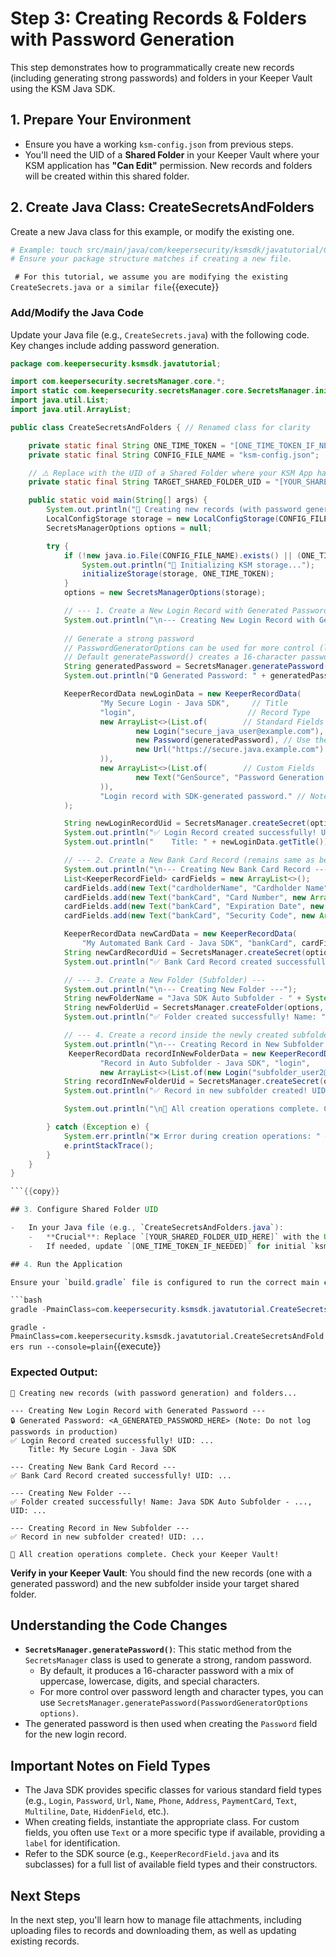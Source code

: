 # Step 3: Creating Records & Folders with Password Generation

This step demonstrates how to programmatically create new records (including generating strong passwords) and folders in your Keeper Vault using the KSM Java SDK.

## 1. Prepare Your Environment

-   Ensure you have a working `ksm-config.json` from previous steps.
-   You'll need the UID of a **Shared Folder** in your Keeper Vault where your KSM application has **"Can Edit"** permission. New records and folders will be created within this shared folder.

## 2. Create Java Class: CreateSecretsAndFolders

Create a new Java class for this example, or modify the existing one.

```bash
# Example: touch src/main/java/com/keepersecurity/ksmsdk/javatutorial/CreateSecretsAndFolders.java
# Ensure your package structure matches if creating a new file.
```
` # For this tutorial, we assume you are modifying the existing CreateSecrets.java or a similar file`{{execute}}

### Add/Modify the Java Code

Update your Java file (e.g., `CreateSecrets.java`) with the following code. Key changes include adding password generation.

```java
package com.keepersecurity.ksmsdk.javatutorial;

import com.keepersecurity.secretsManager.core.*;
import static com.keepersecurity.secretsManager.core.SecretsManager.initializeStorage;
import java.util.List;
import java.util.ArrayList;

public class CreateSecretsAndFolders { // Renamed class for clarity

    private static final String ONE_TIME_TOKEN = "[ONE_TIME_TOKEN_IF_NEEDED]"; // Only if ksm-config.json doesn't exist
    private static final String CONFIG_FILE_NAME = "ksm-config.json";

    // ⚠️ Replace with the UID of a Shared Folder where your KSM App has "Can Edit" permission
    private static final String TARGET_SHARED_FOLDER_UID = "[YOUR_SHARED_FOLDER_UID_HERE]";

    public static void main(String[] args) {
        System.out.println("🚀 Creating new records (with password generation) and folders...");
        LocalConfigStorage storage = new LocalConfigStorage(CONFIG_FILE_NAME);
        SecretsManagerOptions options = null;

        try {
            if (!new java.io.File(CONFIG_FILE_NAME).exists() || (ONE_TIME_TOKEN != null && !ONE_TIME_TOKEN.startsWith("["))) {
                System.out.println("🔑 Initializing KSM storage...");
                initializeStorage(storage, ONE_TIME_TOKEN);
            }
            options = new SecretsManagerOptions(storage);

            // --- 1. Create a New Login Record with Generated Password ---
            System.out.println("\n--- Creating New Login Record with Generated Password ---");
            
            // Generate a strong password
            // PasswordGeneratorOptions can be used for more control (length, char types)
            // Default generatePassword() creates a 16-character password with mix of types.
            String generatedPassword = SecretsManager.generatePassword(); 
            System.out.println("🔒 Generated Password: " + generatedPassword + " (Note: Do not log passwords in production)");

            KeeperRecordData newLoginData = new KeeperRecordData(
                    "My Secure Login - Java SDK",     // Title
                    "login",                         // Record Type
                    new ArrayList<>(List.of(        // Standard Fields
                            new Login("secure_java_user@example.com"),
                            new Password(generatedPassword), // Use the generated password
                            new Url("https://secure.java.example.com")
                    )),
                    new ArrayList<>(List.of(        // Custom Fields
                            new Text("GenSource", "Password Generation Source", new ArrayList<>(List.of("Java SDK")))
                    )),
                    "Login record with SDK-generated password." // Notes
            );

            String newLoginRecordUid = SecretsManager.createSecret(options, TARGET_SHARED_FOLDER_UID, newLoginData);
            System.out.println("✅ Login Record created successfully! UID: " + newLoginRecordUid);
            System.out.println("    Title: " + newLoginData.getTitle());

            // --- 2. Create a New Bank Card Record (remains same as before) ---
            System.out.println("\n--- Creating New Bank Card Record ---");
            List<KeeperRecordField> cardFields = new ArrayList<>();
            cardFields.add(new Text("cardholderName", "Cardholder Name", new ArrayList<>(List.of("Java SDK User"))));
            cardFields.add(new Text("bankCard", "Card Number", new ArrayList<>(List.of("4000123456789010")))); 
            cardFields.add(new Text("bankCard", "Expiration Date", new ArrayList<>(List.of("12/2025")))); 
            cardFields.add(new Text("bankCard", "Security Code", new ArrayList<>(List.of("123"))));

            KeeperRecordData newCardData = new KeeperRecordData(
                "My Automated Bank Card - Java SDK", "bankCard", cardFields, null, "Automated bank card entry.");
            String newCardRecordUid = SecretsManager.createSecret(options, TARGET_SHARED_FOLDER_UID, newCardData);
            System.out.println("✅ Bank Card Record created successfully! UID: " + newCardRecordUid);

            // --- 3. Create a New Folder (Subfolder) ---
            System.out.println("\n--- Creating New Folder ---");
            String newFolderName = "Java SDK Auto Subfolder - " + System.currentTimeMillis();
            String newFolderUid = SecretsManager.createFolder(options, TARGET_SHARED_FOLDER_UID, newFolderName, null);
            System.out.println("✅ Folder created successfully! Name: " + newFolderName + ", UID: " + newFolderUid);

            // --- 4. Create a record inside the newly created subfolder ---
            System.out.println("\n--- Creating Record in New Subfolder ---");
             KeeperRecordData recordInNewFolderData = new KeeperRecordData(
                    "Record in Auto Subfolder - Java SDK", "login", 
                    new ArrayList<>(List.of(new Login("subfolder_user2@example.com"))), null, "Inside SDK-created folder.");
            String recordInNewFolderUid = SecretsManager.createSecret(options, newFolderUid, recordInNewFolderData);
            System.out.println("✅ Record in new subfolder created! UID: " + recordInNewFolderUid);

            System.out.println("\n🎉 All creation operations complete. Check your Keeper Vault!");

        } catch (Exception e) {
            System.err.println("❌ Error during creation operations: " + e.getMessage());
            e.printStackTrace();
        }
    }
}

```{{copy}}

## 3. Configure Shared Folder UID

-   In your Java file (e.g., `CreateSecretsAndFolders.java`):
    -   **Crucial**: Replace `[YOUR_SHARED_FOLDER_UID_HERE]` with the UID of a Shared Folder in your Keeper Vault where your KSM application has **"Can Edit"** permissions.
    -   If needed, update `[ONE_TIME_TOKEN_IF_NEEDED]` for initial `ksm-config.json` setup.

## 4. Run the Application

Ensure your `build.gradle` file is configured to run the correct main class (e.g., `com.keepersecurity.ksmsdk.javatutorial.CreateSecretsAndFolders`).

```bash
gradle -PmainClass=com.keepersecurity.ksmsdk.javatutorial.CreateSecretsAndFolders run --console=plain
```
`gradle -PmainClass=com.keepersecurity.ksmsdk.javatutorial.CreateSecretsAndFolders run --console=plain`{{execute}}

### Expected Output:

```
🚀 Creating new records (with password generation) and folders...

--- Creating New Login Record with Generated Password ---
🔒 Generated Password: <A_GENERATED_PASSWORD_HERE> (Note: Do not log passwords in production)
✅ Login Record created successfully! UID: ...
    Title: My Secure Login - Java SDK

--- Creating New Bank Card Record ---
✅ Bank Card Record created successfully! UID: ...

--- Creating New Folder ---
✅ Folder created successfully! Name: Java SDK Auto Subfolder - ..., UID: ...

--- Creating Record in New Subfolder ---
✅ Record in new subfolder created! UID: ...

🎉 All creation operations complete. Check your Keeper Vault!
```

**Verify in your Keeper Vault**: You should find the new records (one with a generated password) and the new subfolder inside your target shared folder.

## Understanding the Code Changes

-   **`SecretsManager.generatePassword()`**: This static method from the `SecretsManager` class is used to generate a strong, random password. 
    -   By default, it produces a 16-character password with a mix of uppercase, lowercase, digits, and special characters.
    -   For more control over password length and character types, you can use `SecretsManager.generatePassword(PasswordGeneratorOptions options)`.
-   The generated password is then used when creating the `Password` field for the new login record.

## Important Notes on Field Types

-   The Java SDK provides specific classes for various standard field types (e.g., `Login`, `Password`, `Url`, `Name`, `Phone`, `Address`, `PaymentCard`, `Text`, `Multiline`, `Date`, `HiddenField`, etc.).
-   When creating fields, instantiate the appropriate class. For custom fields, you often use `Text` or a more specific type if available, providing a `label` for identification.
-   Refer to the SDK source (e.g., `KeeperRecordField.java` and its subclasses) for a full list of available field types and their constructors.

## Next Steps

In the next step, you'll learn how to manage file attachments, including uploading files to records and downloading them, as well as updating existing records.
